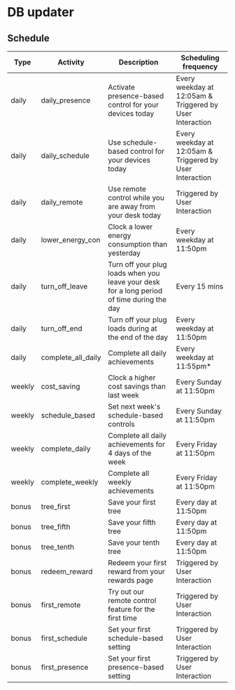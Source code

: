 # DB updater

## Schedule
| Type   | Activity           | Description                                                                                | Scheduling frequency     |
|--------|--------------------|--------------------------------------------------------------------------------------------|----------------------    |
| daily  | daily_presence     | Activate presence-based control for your devices today                                     | Every weekday at 12:05am & Triggered by User Interaction |
| daily  | daily_schedule     | Use schedule-based control for your devices today                                          | Every weekday at 12:05am & Triggered by User Interaction |
| daily  | daily_remote       | Use remote control while you are away from your desk today                                 | Triggered by User Interaction |
| daily  | lower_energy_con   | Clock a lower energy consumption than yesterday                                            | Every weekday at 11:50pm |
| daily  | turn_off_leave     | Turn off your plug loads when you leave your desk for a long period of time during the day | Every 15 mins            |
| daily  | turn_off_end       | Turn off your plug loads during at the end of the day                                      | Every weekday at 11:50pm |
| daily  | complete_all_daily | Complete all daily achievements                                                            | Every weekday at 11:55pm*|
| weekly | cost_saving        | Clock a higher cost savings than last week                                                 | Every Sunday at 11:50pm  |
| weekly | schedule_based     | Set next week's schedule-based controls                                                    | Every Sunday at 11:50pm  |
| weekly | complete_daily     | Complete all daily achievements for 4 days of the week                                     | Every Friday at 11:50pm  |
| weekly | complete_weekly    | Complete all weekly achievements                                                           | Every Friday at 11:50pm  |
| bonus  | tree_first         | Save your first tree                                                                       | Every day at 11:50pm     |
| bonus  | tree_fifth         | Save your fifth tree                                                                       | Every day at 11:50pm     |
| bonus  | tree_tenth         | Save your tenth tree                                                                       | Every day at 11:50pm     |
| bonus  | redeem_reward      | Redeem your first reward from your rewards page                                            | Triggered by User Interaction |
| bonus  | first_remote       | Try out our remote control feature for the first time                                      | Triggered by User Interaction |
| bonus  | first_schedule     | Set your first schedule-based setting                                                      | Triggered by User Interaction |
| bonus  | first_presence     | Set your first presence-based setting                                                      | Triggered by User Interaction |
